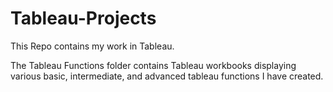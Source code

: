 # Tableau-Projects

This Repo contains my work in Tableau.

The Tableau Functions folder contains Tableau workbooks displaying various basic, intermediate, and advanced tableau functions I have created. 
